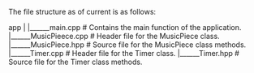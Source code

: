 The file structure as of current is as follows: 

app
|
|______main.cpp # Contains the main function of the application.
|______MusicPieece.cpp # Header file for the MusicPiece class.
|______MusicPiece.hpp # Source file for the MusicPiece class methods.
|______Timer.cpp # Header file for the Timer class.
|______Timer.hpp # Source file for the Timer class methods.
